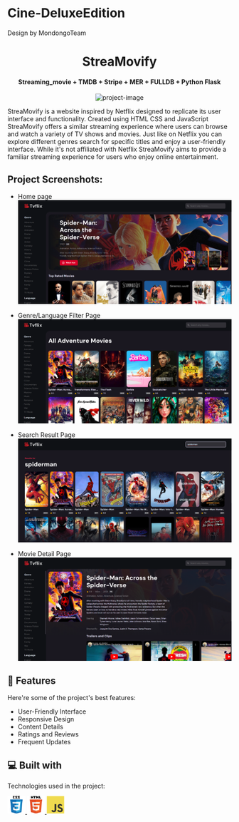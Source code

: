 # Cine-DeluxeEdition
Design by MondongoTeam

<h1 align="center" id="title">StreaMovify</h1>
<h4 align="center" id="subtitle">Streaming_movie + TMDB + Stripe + MER + FULLDB + Python Flask</h4>

<p align="center"><img src="https://i.ytimg.com/vi/_DaH6PIn0Ak/maxresdefault.jpg" alt="project-image"></p>


<p id="description">StreaMovify is a website inspired by Netflix designed to replicate its user interface and functionality. Created using HTML CSS and JavaScript StreaMovify offers a similar streaming experience where users can browse and watch a variety of TV shows and movies. Just like on Netflix you can explore different genres search for specific titles and enjoy a user-friendly interface. While it's not affiliated with Netflix StreaMovify aims to provide a familiar streaming experience for users who enjoy online entertainment.</p>

<h2>Project Screenshots:</h2>

*    Home page
![Tvflix Desktop Demo](./screenshots/Screenshot_146.png)


*    Genre/Language Filter Page
![Tvflix Desktop Demo](./screenshots/Screenshot_147.png)


*    Search Result Page
![Tvflix Desktop Demo](./screenshots/Screenshot_148.png)


*    Movie Detail Page
![Tvflix Desktop Demo](./screenshots/Screenshot_149.png)

  
<h2>🧐 Features</h2>

Here're some of the project's best features:

*   User-Friendly Interface
*   Responsive Design
*   Content Details
*   Ratings and Reviews
*   Frequent Updates

  
  
<h2>💻 Built with</h2>

Technologies used in the project:

<p align="left"> <a href="https://www.w3schools.com/css/" target="_blank" rel="noreferrer"> <img src="https://raw.githubusercontent.com/devicons/devicon/master/icons/css3/css3-original-wordmark.svg" alt="css3" width="40" height="40"/> </a> <a href="https://www.w3.org/html/" target="_blank" rel="noreferrer"> <img src="https://raw.githubusercontent.com/devicons/devicon/master/icons/html5/html5-original-wordmark.svg" alt="html5" width="40" height="40"/> </a> <a href="https://developer.mozilla.org/en-US/docs/Web/JavaScript" target="_blank" rel="noreferrer"> <img src="https://raw.githubusercontent.com/devicons/devicon/master/icons/javascript/javascript-original.svg" alt="javascript" width="40" height="40"/> </a> </p>
